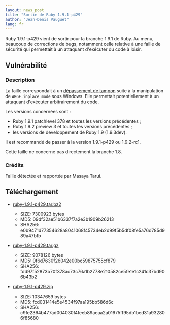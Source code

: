 ```yaml
---
layout: news_post
title: "Sortie de Ruby 1.9.1-p429"
author: "Jean-Denis Vauguet"
lang: fr
---
```


Ruby 1.9.1-p429 vient de sortir pour la branche 1.9.1 de Ruby. Au menu,
beaucoup de corrections de bugs, notamment celle relative à une faille
de sécurité qui permettait à un attaquant d\'exécuter du code à loisir.

## Vulnérabilité

### Description

La faille correspondait à un [dépassement de tampon][1] suite à la
manipulation de `ARGF.inplace_mode` sous Windows. Elle permettait
potentiellement à un attaquant d\'exécuter arbitrairement du code.

Les versions concernées sont :

* Ruby 1.9.1 patchlevel 378 et toutes les versions précédentes ;
* Ruby 1.9.2 preview 3 et toutes les versions précédentes ;
* les versions de développement de Ruby 1.9 (1.9.3dev).

Il est recommandé de passer à la version 1.9.1-p429 ou 1.9.2-rc1.

Cette faille ne concerne pas directement la branche 1.8.

### Crédits

Faille détectée et rapportée par Masaya Tarui.

## Téléchargement

* [ruby-1.9.1-p429.tar.bz2][2]
  * SIZE: 7300923 bytes
  * MD5: 09df32ae51b6337f7a2e3b1909b26213
  * SHA256:
    e0b9471d77354628a8041068f45734eb2d99f5b5df08fe5a76d785d989a47bfb

* [ruby-1.9.1-p429.tar.gz][3]
  * SIZE: 9078126 bytes
  * MD5: 0f6d7630f26042e00bc59875755cf879
  * SHA256:
    fdd97f52873b70f378ac73c76a1b2778e210582ce5fe1e1c241c37bd906b43b2

* [ruby-1.9.1-p429.zip][4]
  * SIZE: 10347659 bytes
  * MD5: fcd031414e5e4534f97aa195bb586d6c
  * SHA256:
    c9fe2364b477ad004030f4feeb89aeaa2a01675ff95db1bed31a932806f85680



[1]: http://fr.wikipedia.org/wiki/D%C3%A9passement_de_tampon
[2]: http://ftp.ruby-lang.org/pub/ruby/1.9/ruby-1.9.1-p429.tar.bz2
[3]: http://ftp.ruby-lang.org/pub/ruby/1.9/ruby-1.9.1-p429.tar.gz
[4]: http://ftp.ruby-lang.org/pub/ruby/1.9/ruby-1.9.1-p429.zip

